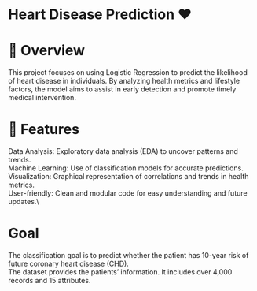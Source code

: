 # Heart Disease Prediction ❤️
# 📝 Overview
  This project focuses on using Logistic Regression to predict the likelihood of heart disease in individuals. 
  By analyzing health metrics and lifestyle factors, the model aims to assist in early detection and promote timely medical intervention.

# 🚀 Features
Data Analysis: Exploratory data analysis (EDA) to uncover patterns and trends.\
Machine Learning: Use of classification models for accurate predictions.\
Visualization: Graphical representation of correlations and trends in health metrics.\
User-friendly: Clean and modular code for easy understanding and future updates.\

# Goal

The classification goal is to predict whether the patient has 10-year risk of future coronary heart disease (CHD).\
The dataset provides the patients’ information. It includes over 4,000 records and 15 attributes.
